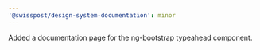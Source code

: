 ```yaml
---
'@swisspost/design-system-documentation': minor
---
```


Added a documentation page for the ng-bootstrap typeahead component.
